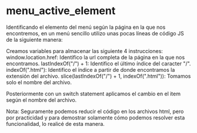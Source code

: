 # menu_active_element
Identificando el elemento del menú según la página en la que nos encontremos, en un menú sencillo utilizo unas pocas líneas
de código JS de la siguiente manera:

Creamos variables para almacenar las siguiente 4 instrucciones:
    window.location.href: Identifico la url completa de la página en la que nos encontramos.
    lastIndexOf("/") + 1: Identifico el último índice del caracter "/".
    indexOf(".html"): Identifico el índice a partir de donde encontramos la extensión del archivo.
    slice(lastIndexOf("/") + 1, indexOf(".html")): Tomamos solo el nombre del archivo.

Posteriormente con un switch statement aplicamos el cambio en el item según el nombre del archivo.


Nota: Seguramente podemos reducir el código en los archivos html, pero por practicidad y para demostrar solamente cómo podemos resolver esta funcionalidad, lo realicé de esta manera.
